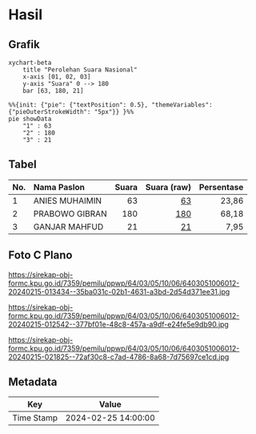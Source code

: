 # Hasil

## Grafik

```mermaid
xychart-beta
    title "Perolehan Suara Nasional"
    x-axis [01, 02, 03]
    y-axis "Suara" 0 --> 180
    bar [63, 180, 21]
```

```mermaid
%%{init: {"pie": {"textPosition": 0.5}, "themeVariables": {"pieOuterStrokeWidth": "5px"}} }%%
pie showData
    "1" : 63
    "2" : 180
    "3" : 21
```

## Tabel

| No. | Nama Paslon    | Suara | Suara (raw) | Persentase |
|:--- |:-------------- | -----:| -----------:| ----------:|
| 1   | ANIES MUHAIMIN | 63    | [63][p-1]   | 23,86      |
| 2   | PRABOWO GIBRAN | 180   | [180][p-2]  | 68,18      |
| 3   | GANJAR MAHFUD  | 21    | [21][p-3]   | 7,95       |


[p-1]: https://github.com/gigit-pemilu/pemilu-2024/blob/main/pilpres/hitung-suara/sub/64-kalimantan-timur/sub/03-berau/sub/05-tanjung-redeb/sub/1006-gayam/sub/012-tps/sub/paslon-1.txt
[p-2]: https://github.com/gigit-pemilu/pemilu-2024/blob/main/pilpres/hitung-suara/sub/64-kalimantan-timur/sub/03-berau/sub/05-tanjung-redeb/sub/1006-gayam/sub/012-tps/sub/paslon-2.txt
[p-3]: https://github.com/gigit-pemilu/pemilu-2024/blob/main/pilpres/hitung-suara/sub/64-kalimantan-timur/sub/03-berau/sub/05-tanjung-redeb/sub/1006-gayam/sub/012-tps/sub/paslon-3.txt

## Foto C Plano

https://sirekap-obj-formc.kpu.go.id/7359/pemilu/ppwp/64/03/05/10/06/6403051006012-20240215-013434--35ba031c-02b1-4631-a3bd-2d54d371ee31.jpg

https://sirekap-obj-formc.kpu.go.id/7359/pemilu/ppwp/64/03/05/10/06/6403051006012-20240215-012542--377bf01e-48c8-457a-a9df-e24fe5e9db90.jpg

https://sirekap-obj-formc.kpu.go.id/7359/pemilu/ppwp/64/03/05/10/06/6403051006012-20240215-021825--72af30c8-c7ad-4786-8a68-7d75697ce1cd.jpg


## Metadata

| Key        | Value               |
| ---------- | ------------------- |
| Time Stamp | 2024-02-25 14:00:00 |



